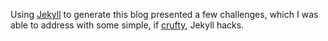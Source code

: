 Using [Jekyll][] to generate this blog presented a few challenges, which I
was able to address with some simple, if [crufty][], Jekyll hacks.

[Jekyll]: http://jekyllrb.com/
[crufty]: http://www.jargon.net/jargonfile/c/crufty.html

